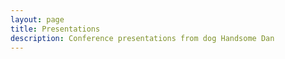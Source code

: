 ```yaml
---
layout: page
title: Presentations
description: Conference presentations from dog Handsome Dan
---
```

